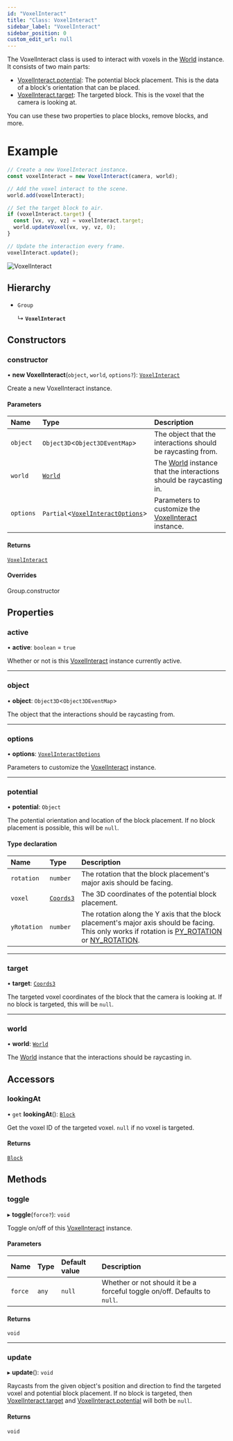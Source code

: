 ```yaml
---
id: "VoxelInteract"
title: "Class: VoxelInteract"
sidebar_label: "VoxelInteract"
sidebar_position: 0
custom_edit_url: null
---
```


The VoxelInteract class is used to interact with voxels in the [World](World.md) instance. It consists of two main parts:

- [VoxelInteract.potential](VoxelInteract.md#potential): The potential block placement. This is the data of a block's orientation that can be placed.
- [VoxelInteract.target](VoxelInteract.md#target): The targeted block. This is the voxel that the camera is looking at.

You can use these two properties to place blocks, remove blocks, and more.

# Example
```ts
// Create a new VoxelInteract instance.
const voxelInteract = new VoxelInteract(camera, world);

// Add the voxel interact to the scene.
world.add(voxelInteract);

// Set the target block to air.
if (voxelInteract.target) {
  const [vx, vy, vz] = voxelInteract.target;
  world.updateVoxel(vx, vy, vz, 0);
}

// Update the interaction every frame.
voxelInteract.update();
```

![VoxelInteract](/img/docs/voxel-interact.png)

## Hierarchy

- `Group`

  ↳ **`VoxelInteract`**

## Constructors

### constructor

• **new VoxelInteract**(`object`, `world`, `options?`): [`VoxelInteract`](VoxelInteract.md)

Create a new VoxelInteract instance.

#### Parameters

| Name | Type | Description |
| :------ | :------ | :------ |
| `object` | `Object3D`\<`Object3DEventMap`\> | The object that the interactions should be raycasting from. |
| `world` | [`World`](World.md) | The [World](World.md) instance that the interactions should be raycasting in. |
| `options` | `Partial`\<[`VoxelInteractOptions`](../modules.md#voxelinteractoptions)\> | Parameters to customize the [VoxelInteract](VoxelInteract.md) instance. |

#### Returns

[`VoxelInteract`](VoxelInteract.md)

#### Overrides

Group.constructor

## Properties

### active

• **active**: `boolean` = `true`

Whether or not is this [VoxelInteract](VoxelInteract.md) instance currently active.

___

### object

• **object**: `Object3D`\<`Object3DEventMap`\>

The object that the interactions should be raycasting from.

___

### options

• **options**: [`VoxelInteractOptions`](../modules.md#voxelinteractoptions)

Parameters to customize the [VoxelInteract](VoxelInteract.md) instance.

___

### potential

• **potential**: `Object`

The potential orientation and location of the block placement. If no block placement is possible, this will be `null`.

#### Type declaration

| Name | Type | Description |
| :------ | :------ | :------ |
| `rotation` | `number` | The rotation that the block placement's major axis should be facing. |
| `voxel` | [`Coords3`](../modules.md#coords3) | The 3D coordinates of the potential block placement. |
| `yRotation` | `number` | The rotation along the Y axis that the block placement's major axis should be facing. This only works if rotation is [PY_ROTATION](../modules.md#py_rotation) or [NY_ROTATION](../modules.md#ny_rotation). |

___

### target

• **target**: [`Coords3`](../modules.md#coords3)

The targeted voxel coordinates of the block that the camera is looking at. If no block is targeted, this will be `null`.

___

### world

• **world**: [`World`](World.md)

The [World](World.md) instance that the interactions should be raycasting in.

## Accessors

### lookingAt

• `get` **lookingAt**(): [`Block`](../modules.md#block)

Get the voxel ID of the targeted voxel. `null` if no voxel is targeted.

#### Returns

[`Block`](../modules.md#block)

## Methods

### toggle

▸ **toggle**(`force?`): `void`

Toggle on/off of this [VoxelInteract](VoxelInteract.md) instance.

#### Parameters

| Name | Type | Default value | Description |
| :------ | :------ | :------ | :------ |
| `force` | `any` | `null` | Whether or not should it be a forceful toggle on/off. Defaults to `null`. |

#### Returns

`void`

___

### update

▸ **update**(): `void`

Raycasts from the given object's position and direction to find the targeted voxel and potential block placement.
If no block is targeted, then [VoxelInteract.target](VoxelInteract.md#target) and [VoxelInteract.potential](VoxelInteract.md#potential) will both be `null`.

#### Returns

`void`
